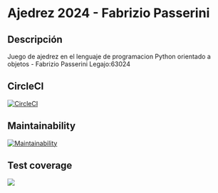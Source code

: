 # Ajedrez 2024 - Fabrizio Passerini
## Descripción
Juego de ajedrez en el lenguaje de programacion Python orientado a objetos - Fabrizio Passerini Legajo:63024
## CircleCI
[![CircleCI](https://dl.circleci.com/status-badge/img/gh/um-computacion-tm/ajedrez-2024-fabripasserini/tree/main.svg?style=svg)](https://dl.circleci.com/status-badge/redirect/gh/um-computacion-tm/ajedrez-2024-fabripasserini/tree/main)

## Maintainability
[![Maintainability](https://api.codeclimate.com/v1/badges/14734f7470619c87e531/maintainability)](https://codeclimate.com/github/um-computacion-tm/ajedrez-2024-fabripasserini/maintainability)

## Test coverage
<a href="https://codeclimate.com/github/um-computacion-tm/ajedrez-2024-fabripasserini/test_coverage"><img src="https://api.codeclimate.com/v1/badges/14734f7470619c87e531/test_coverage" /></a>


